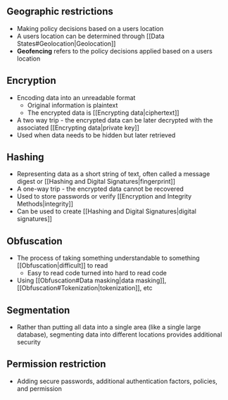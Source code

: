 ## Geographic restrictions
- Making policy decisions based on a users location
- A users location can be determined through [[Data States#Geolocation|Geolocation]]
- **Geofencing** refers to the policy decisions applied based on a users location
## Encryption
- Encoding data into an unreadable format
	- Original information is plaintext
	- The encrypted data is [[Encrypting data|ciphertext]]
- A two way trip - the encrypted data can be later decrypted with the associated [[Encrypting data|private key]]
- Used when data needs to be hidden but later retrieved
## Hashing
- Representing data as a short string of text, often called a message digest or [[Hashing and Digital Signatures|fingerprint]]
- A one-way trip - the encrypted data cannot be recovered
- Used to store passwords or verify [[Encryption and Integrity Methods|integrity]]
- Can be used to create [[Hashing and Digital Signatures|digital signatures]]
## Obfuscation
- The process of taking something understandable to something [[Obfuscation|difficult]] to read
	- Easy to read code turned into hard to read code
- Using [[Obfuscation#Data masking|data masking]], [[Obfuscation#Tokenization|tokenization]], etc
## Segmentation
- Rather than putting all data into a single area (like a single large database), segmenting data into different locations provides additional security
## Permission restriction
- Adding secure passwords, additional authentication factors, policies, and permission

